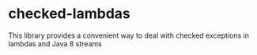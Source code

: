 # checked-lambdas
This library provides a convenient way to deal with checked exceptions in lambdas and Java 8 streams
